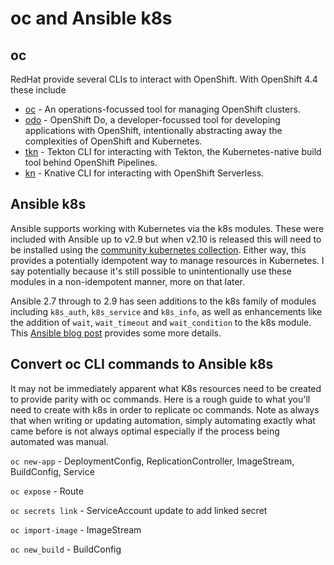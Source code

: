 # oc and Ansible k8s

## oc

RedHat provide several CLIs to interact with OpenShift. With OpenShift 4.4 these include

* [oc](https://docs.openshift.com/container-platform/4.4/cli_reference/openshift_cli/getting-started-cli.html) - An operations-focussed tool for managing OpenShift clusters.
* [odo](ahttps://docs.openshift.com/container-platform/4.4/cli_reference/developer_cli_odo/understanding-odo.html) - OpenShift Do, a developer-focussed tool for developing applications with OpenShift, intentionally abstracting away the complexities of OpenShift and Kubernetes. 
* [tkn](https://docs.openshift.com/container-platform/4.4/cli_reference/tkn_cli/installing-tkn.html) - Tekton CLI for interacting with Tekton, the Kubernetes-native build tool behind OpenShift Pipelines. 
* [kn](https://docs.openshift.com/container-platform/4.4/serverless/knative_cli/knative-cli.html#knative-cli) - Knative CLI for interacting with OpenShift Serverless.


## Ansible k8s 

Ansible supports working with Kubernetes via the k8s modules. These were included with Ansible up to v2.9 but when v2.10 is released this will need to be installed using the [community kubernetes collection](https://galaxy.ansible.com/community/kubernetes). Either way, this provides a  potentially idempotent way to manage resources in Kubernetes. I say potentially because it's still possible to unintentionally use these modules in a non-idempotent manner, more on that later. 

Ansible 2.7 through to 2.9 has seen additions to the k8s family of modules including `k8s_auth`, `k8s_service` and `k8s_info`, as well as enhancements like the addition of `wait`, `wait_timeout` and `wait_condition` to the k8s module. This [Ansible blog post](https://www.ansible.com/blog/continuous-improvements-in-ansible-and-kubernetes-automation) provides some more details. 

## Convert oc CLI commands to Ansible k8s

It may not be immediately apparent what K8s resources need to be created to provide parity with oc commands. Here is a rough guide to what you'll need to create with k8s in order to replicate oc commands. Note as always that when writing or updating automation, simply automating exactly what came before is not always optimal especially if the process being automated was manual. 

`oc new-app` - DeploymentConfig, ReplicationController, ImageStream, BuildConfig, Service

`oc expose` - Route

`oc secrets link` - ServiceAccount update to add linked secret

`oc import-image` - ImageStream

`oc new_build` - BuildConfig
